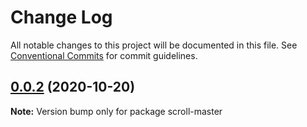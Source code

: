 # Change Log

All notable changes to this project will be documented in this file.
See [Conventional Commits](https://conventionalcommits.org) for commit guidelines.

## [0.0.2](https://github.com/Robbie-Cook/scroll-master/compare/v0.0.1...v0.0.2) (2020-10-20)

**Note:** Version bump only for package scroll-master
